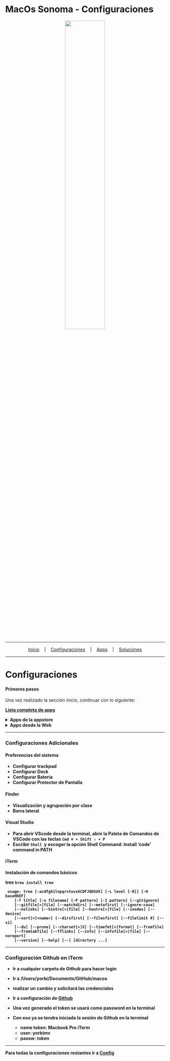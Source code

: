 # MacOs Sonoma - Configuraciones

<p align="center">
<img width="50%" height="50%" src="https://cambiodigital-ol.com/wp-content/uploads/2023/06/mac-OS_Sonomajpg-696x392.jpg"/>
</p>

---

<p align="center">
  <a href="https://github.com/yorbimv/macos">Inicio</a>
  &nbsp;&nbsp;&nbsp;|&nbsp;&nbsp;&nbsp;
  <a href="https://github.com/yorbimv/macos/tree/main/Configuraciones">Configuraciones</a>
  &nbsp;&nbsp;&nbsp;|&nbsp;&nbsp;&nbsp;
  <a href="https://github.com/yorbimv/macos/tree/main/Apps">Apps</a>
  &nbsp;&nbsp;&nbsp;|&nbsp;&nbsp;&nbsp;
  <a href="https://github.com/yorbimv/macos/tree/main/Soluciones">Soluciones</a>
</p>

---

# Configuraciones

#### Primeros pasos

Una vez realizado la sección inicio, continuar con lo siguiente:

**[Lista completa de apps](https://github.com/yorbimv/macos/blob/main/Apps/ListaApps.txt)**

   <details>
          <summary><b>Apps de la appstore</b><br></summary>
         <ul>
         <li>Spark</li>
            <li>Hp Smart</li>
            <li>Paint X</li>
            <li>Magnet</li>
            <li>Pipifier</li>
            <li>Encrypto</li>
         </ul>
   </details>

<details>
         <summary><b>Apps desde la Web</summary>
         <ul>
         <li><a href="https://brave.com/es/download/">Brave</a></li>
         <li><a href="https://iterm2.com/downloads.html">iTerm</a></li>
         <li><a href="https://anydesk.com/es/downloads/mac-os">Anydesk</a></li>
         <li><a href="https://code.visualstudio.com/download">Visual Studio</a></li>
         <li><a href="https://portal.office.com/account#installs">Office 365</a></li>
         <li><a href="https://brave.com/es/download/">Github Desktop</a></li>

</details>

---

### Configuraciones Adicionales

#### Preferencias del sistema

- Configurar trackpad
- Configurar Dock
- Configurar Batería
- Configurar Protector de Pantalla

#### Finder

- Visualización y agrupación por clase
- Barra lateral

#### Visual Studio

- Para abrir VScode desde la terminal, abrir la Paleta de Comandos de VSCode con las teclas `Cmd ⌘ + Shift ⇧ + P`
- Escribir `Shell `y escoger la opción Shell Command: Install ‘code’ command in PATH

#### iTerm

Instalación de comandos básicos

tree
`brew install tree`

```
 usage: tree [-acdfghilnpqrstuvxACDFJQNSUX] [-L level [-R]] [-H  baseHREF]
	[-T title] [-o filename] [-P pattern] [-I pattern] [--gitignore]
	[--gitfile[=]file] [--matchdirs] [--metafirst] [--ignore-case]
	[--nolinks] [--hintro[=]file] [--houtro[=]file] [--inodes] [--device]
	[--sort[=]<name>] [--dirsfirst] [--filesfirst] [--filelimit #] [--si]
	[--du] [--prune] [--charset[=]X] [--timefmt[=]format] [--fromfile]
	[--fromtabfile] [--fflinks] [--info] [--infofile[=]file] [--noreport]
	[--version] [--help] [--] [directory ...]
```

---

### Configuración Github en iTerm

- Ir a cualquier carpeta de Github para hacer login
- Ir a **/Users/yorbi/Documents/GitHub/macos**
- realizar un cambio y solicitará las credenciales
- Ir a configuración de [Github](https://github.com/settings/tokens)
- Una vez generado el token se usará como password en la terminal
- Con eso ya se tendra iniciada la sesión de Github en la terminal

  - **name token:** Macbook Pro iTerm
  - **user:** yorbimv
  - **passw:** token

---

Para todas la configuraciones restantes ir a [Config](https://github.com/yorbimv/macos/tree/main/config)
